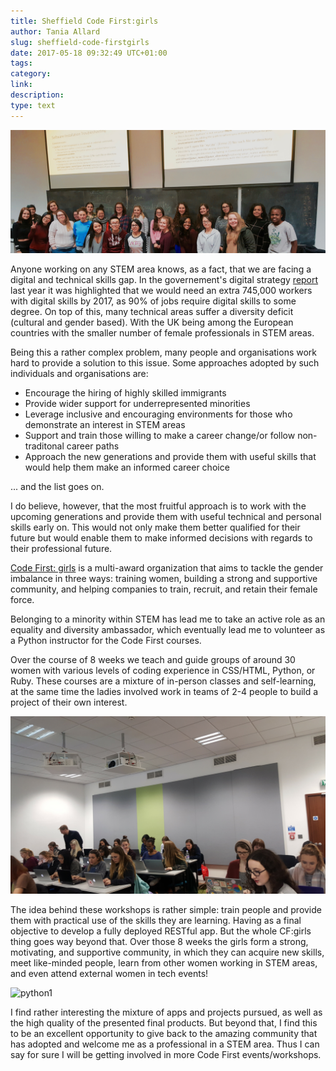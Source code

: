 ```yaml
---
title: Sheffield Code First:girls
author: Tania Allard
slug: sheffield-code-firstgirls
date: 2017-05-18 09:32:49 UTC+01:00
tags:
category:
link:
description:
type: text
---
```



![python1](/assets/images/CF_python1.jpg)

Anyone working on any STEM area knows, as a fact, that we are facing a digital and technical skills gap.  In the governement's digital strategy [report](https://www.bbc.co.uk/news/business-36510266) last year it
was highlighted that we would need an extra 745,000 workers with digital skills by 2017, as 90% of jobs require digital skills to some degree.
On top of this, many technical areas suffer a diversity deficit (cultural and gender based).
With the UK being among the European countries with the smaller number of female
professionals in STEM areas.

Being this a rather complex problem, many people and organisations work hard to provide a solution to this issue.  Some approaches adopted by such individuals and organisations are:

* Encourage the hiring of highly skilled immigrants
* Provide wider support for underrepresented minorities
* Leverage inclusive and encouraging environments for those who
demonstrate an interest in STEM areas
* Support and train those willing to make a career change/or follow non-traditonal career paths
* Approach the new generations and provide them with useful skills that would help them
make an informed career choice

... and the list goes on.

I do believe, however, that the most fruitful approach is to work with the upcoming generations and provide them with useful technical and personal skills early on. This would not only make them better qualified for their future but would enable them to make informed decisions with regards to their professional future.

[Code First: girls](https://www.codefirstgirls.org.uk) is a multi-award organization that aims to tackle the gender imbalance in three ways: training women, building a strong and supportive community, and helping companies to train, recruit, and retain their female force.

Belonging to a minority within STEM has lead me to take an active role as an equality and diversity ambassador, which eventually lead me to volunteer as a Python instructor for the Code First courses.

Over the course of 8 weeks we teach and guide groups of around 30 women with various levels of coding experience in CSS/HTML, Python, or Ruby. These courses are a mixture of in-person classes and self-learning, at the same time the ladies involved work in teams of 2-4 people to build a project of their own interest.

![python1](/assets/images/CF_python3.jpg)

The idea behind these workshops is rather simple: train people and provide them with practical use of the skills they are learning. Having as a final objective to develop a fully deployed RESTful app. But the whole CF:girls thing goes way beyond that. Over those 8 weeks the girls form a strong, motivating, and supportive community, in which they can acquire new skills, meet like-minded people, learn from other women working in STEM areas, and even attend external women in tech events!

![python1](/assets/images/CF_python2.jpg)


 I find rather interesting the mixture of apps and projects pursued, as well as the high quality of the presented final products. But beyond that, I find this to be an excellent opportunity to give back to the amazing community that has adopted and welcome me as a professional in a STEM area. Thus I can say for sure I will be getting involved in more Code First events/workshops.
